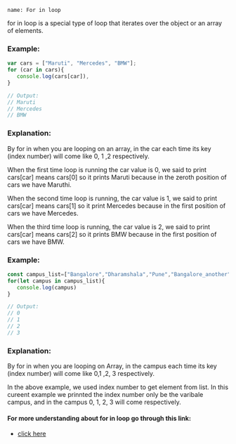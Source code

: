 ```ngMeta
name: For in loop
```

for in loop is a special type of loop that iterates over the object or an array of elements.
 
### Example: 

```javascript
var cars = ["Maruti", "Mercedes", "BMW"];
for (car in cars){
   console.log(cars[car]),
}

// Output:
// Maruti
// Mercedes
// BMW
```

### Explanation:

By for in when you are looping on an array, in the car each time its key (index number) will come like 0, 1 ,2 respectively. 

When the first time loop is running the car value is 0, we said to print cars[car] means cars[0] so it prints Maruti because in the zeroth position of cars we have Maruthi.

When the second time loop is running, the car value is 1, we said to print cars[car] means cars[1] so it print Mercedes because in the first position of cars we have Mercedes.

When the third time loop is running, the car value is 2, we said to print cars[car] means cars[2] so it prints BMW because in the first position of cars we have BMW.

### Example:

```javascript
const campus_list=["Bangalore","Dharamshala","Pune","Bangalore_another"]
for(let campus in campus_list){
   console.log(campus)
}

// Output: 
// 0
// 1
// 2
// 3

```

### Explanation:

By for in when you are looping  on Array, in  the campus each time its key (index number) will come like 0,1 ,2, 3 respectively. 

In the above example, we used index number to get element from list. In this cureent example we prinnted the index number only be the varibale campus, and in the campus 0, 1, 2, 3 will come respectively.

#### For more understanding about for in loop go through this link:

- [click here](https://developer.mozilla.org/en-US/docs/Web/JavaScript/Reference/Statements/for...in)


